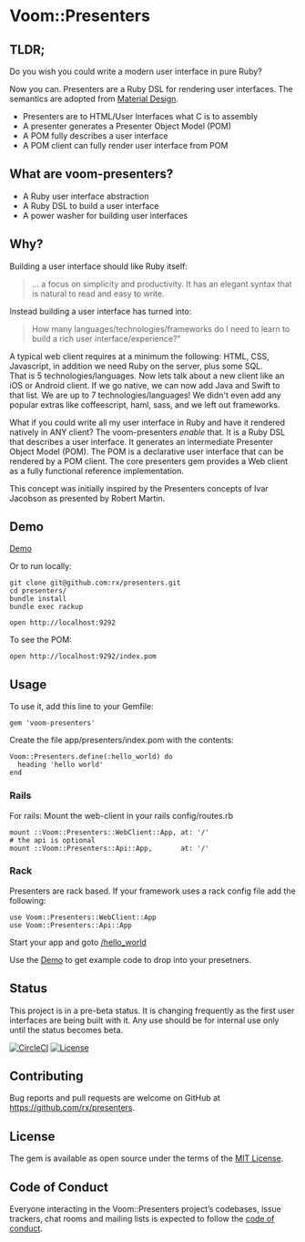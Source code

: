 # Voom::Presenters

## TLDR;
Do you wish you could write a modern user interface in pure Ruby?

Now you can. Presenters are a Ruby DSL for rendering user interfaces. 
The semantics are adopted from [Material Design](https://material.io/).

* Presenters are to HTML/User Interfaces what C is to assembly
* A presenter generates a Presenter Object Model (POM) 
* A POM fully describes a user interface
* A POM client can fully render user interface from POM

## What are voom-presenters?

* A Ruby user interface abstraction
* A Ruby DSL to build a user interface
* A power washer for building user interfaces

## Why?

Building a user interface should like Ruby itself: 
> ... a focus on simplicity and productivity. It has an elegant syntax that is natural to read and easy to write.

Instead building a user interface has turned into:
> How many languages/technologies/frameworks do I need to learn to build a rich user interface/experience?"

A typical web client requires at a minimum the following: HTML, CSS, Javascript, in addition we need Ruby on the server, plus some SQL.  
That is 5 technologies/languages.
Now lets talk about a new client like an iOS or Android client. If we go native, we can now add Java and Swift to that list. We are up to 7 technologies/languages!
We didn't even add any popular extras like coffeescript, haml, sass, and we left out frameworks.

What if you could write all my user interface in Ruby and have it rendered natively in ANY client? The voom-presenters _enable_ that. It is a Ruby DSL that describes a user interface.
It generates an intermediate Presenter Object Model (POM). 
The POM is a declarative user interface that can be rendered by a POM client. 
The core presenters gem provides a Web client as a fully functional reference implementation.

This concept was initially inspired by the Presenters concepts of Ivar Jacobson as presented by Robert Martin.

## Demo

[Demo]

Or to run locally:

    git clone git@github.com:rx/presenters.git
    cd presenters/
    bundle install
    bundle exec rackup

    open http://localhost:9292
    
To see the POM:

    open http://localhost:9292/index.pom
      
## Usage

To use it, add this line to your Gemfile:

    gem 'voom-presenters'

Create the file app/presenters/index.pom with the contents:
    
    Voom::Presenters.define(:hello_world) do
      heading 'hello world'
    end   

### Rails
For rails: Mount the web-client in your rails config/routes.rb

    mount ::Voom::Presenters::WebClient::App, at: '/'
    # the api is optional
    mount ::Voom::Presenters::Api::App,       at: '/'
     
   
### Rack
Presenters are rack based. If your framework uses a rack config file add the following:

    use Voom::Presenters::WebClient::App
    use Voom::Presenters::Api::App
   

Start your app and goto [/hello_world](http://127.0.0.1:3000/hello_world)

Use the [Demo] to get example code to drop into your presetners.

## Status
This project is in a pre-beta status. It is changing frequently as the first user interfaces are being built with it.
Any use should be for internal use only until the status becomes beta.

[![CircleCI](https://circleci.com/gh/rx/presenters.svg?style=svg)](https://circleci.com/gh/rx/presenters)
[![License](https://img.shields.io/badge/license-MIT-blue.svg?style=plastic)](https://raw.githubusercontent.com/rx/presenters/master/LICENSE)

## Contributing

Bug reports and pull requests are welcome on GitHub at https://github.com/rx/presenters.

## License

The gem is available as open source under the terms of the [MIT License](http://opensource.org/licenses/MIT).

## Code of Conduct

Everyone interacting in the Voom::Presenters project’s codebases, issue trackers, chat rooms and mailing lists is expected to follow the [code of conduct](https://github.com/rx/presenters/blob/master/CODE-OF-CONDUCT.md).


[Demo]:https://powerful-bastion-96181.herokuapp.com
